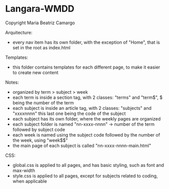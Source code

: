 # Langara-WMDD
Copyright Maria Beatriz Camargo

Arquitecture:
- every nav item has its own folder, with the exception of "Home", that is set in the root as index.html

Templates:
- this folder contains templates for each different page, to make it easier to create new content

Notes:
- organized by term > subject > week
- each term is inside a section tag, with 2 classes: "terms" and "term$", $ being the number of the term
- each subject is inside an article tag, with 2 classes: "subjects" and "xxxxnnnn" this last one being the code of the subject
- each subject has its own folder, where the weekly pages are organized
- each subject folder is named "nn-xxxx-nnnn" -> number of the term followed by subject code
- each week is named using the subject code followed by the number of the week, using "week$$"
- the main page of each subject is called "nn-xxxx-nnnn-main.html"

CSS:
- global.css is applied to all pages, and has basic styling, such as font and max-width
- style.css is applied to all pages, except for subjects related to coding, when applicable
